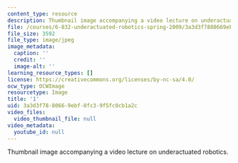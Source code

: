 ```yaml
---
content_type: resource
description: Thumbnail image accompanying a video lecture on underactuated robotics.
file: /courses/6-832-underactuated-robotics-spring-2009/3a3d3f7880669ebf0fc39f5fc0cb1a2c_1.jpg
file_size: 3592
file_type: image/jpeg
image_metadata:
  caption: ''
  credit: ''
  image-alt: ''
learning_resource_types: []
license: https://creativecommons.org/licenses/by-nc-sa/4.0/
ocw_type: OCWImage
resourcetype: Image
title: '1'
uid: 3a3d3f78-8066-9ebf-0fc3-9f5fc0cb1a2c
video_files:
  video_thumbnail_file: null
video_metadata:
  youtube_id: null
---
```

Thumbnail image accompanying a video lecture on underactuated robotics.